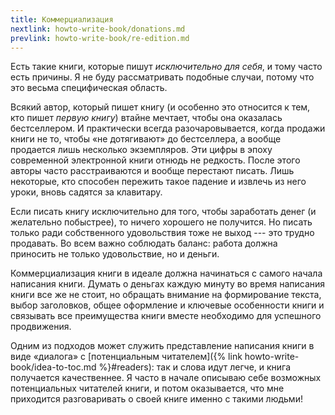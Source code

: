 ```yaml
---
title: Коммерциализация
nextlink: howto-write-book/donations.md
prevlink: howto-write-book/re-edition.md
---
```


Есть такие книги, которые пишут *исключительно для себя*, и тому часто
есть причины.  Я не буду рассматривать подобные случаи, потому что это
весьма специфическая область.

Всякий автор, который пишет книгу (и особенно это относится к тем, кто
пишет *первую книгу*) втайне мечтает, чтобы она оказалась
бестселлером.  И практически всегда разочаровывается, когда продажи
книги не то, чтобы «не дотягивают» до бестселлера, а вообще продается
лишь несколько экземпляров.  Эти цифры в эпоху современной электронной
книги отнюдь не редкость.  После этого авторы часто расстраиваются и
вообще перестают писать.  Лишь некоторые, кто способен пережить такое
падение и извлечь из него уроки, вновь садятся за клавитару.

Если писать книгу исключительно для того, чтобы заработать денег (и
желательно побыстрее), то ничего хорошего не получится.  Но писать
только ради собственного удовольствия тоже не выход --- это трудно
продавать.  Во всем важно соблюдать баланс: работа должна приносить не
только удовольствие, но и деньги.

Коммерциализация книги в идеале должна начинаться с самого начала
написания книги.  Думать о деньгах каждую минуту во время написания
книги все же не стоит, но обращать внимание на формирование текста,
выбор заголовков, общее оформление и ключевые особенности книги и
связывать все преимущества книги вместе необходимо для успешного
продвижения.

Одним из подходов может служить представление написания книги в виде
«диалога» с [потенциальным читателем]({% link
howto-write-book/idea-to-toc.md %}#readers): так и слова идут легче, и книга
получается качественнее.  Я часто в начале описываю себе возможных
потенциальных читателей книги, и потом оказывается, что мне приходится
разговаривать о своей книге именно с такими людьми!
